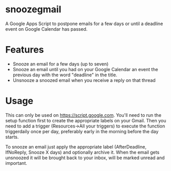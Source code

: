 snoozegmail
===========

A Google Apps Script to postpone emails for a few days or until a deadline event on Google Calendar has passed.

Features
========
* Snooze an email for a few days (up to seven)
* Snooze an email until you had on your Google Calendar an event the previous day with the word "deadline" in the title.
* Unsnooze a snoozed email when you receive a reply on that thread

Usage
=====

This can only be used on https://script.google.com. You'll need to run the setup function first to create the appropriate labels on your Gmail. Then you need to add a trigger (Resources->All your triggers) to execute the function triggerdaily once per day, preferably early in the morning before the day starts.

To snooze an email just apply the appropriate label (AfterDeadline, IfNoReply, Snooze X days) and optionally archive it. When the email gets unsnoozed it will be brought back to your inbox, will be marked unread and important.
